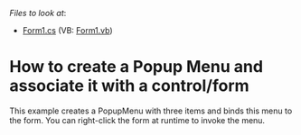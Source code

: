 <!-- default file list -->
*Files to look at*:

* [Form1.cs](./CS/PopupMenu/Form1.cs) (VB: [Form1.vb](./VB/PopupMenu/Form1.vb))
<!-- default file list end -->
# How to create a Popup Menu and associate it with a control/form


This example creates a PopupMenu with three items and binds this menu to the form. You can right-click the form at runtime to invoke the menu.

<br/>


